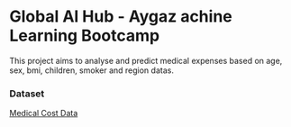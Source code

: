# Global Al Hub - Aygaz achine Learning Bootcamp

This project aims to analyse and predict medical expenses based on age, sex, bmi, children, smoker and region datas.

### Dataset

[Medical Cost Data](https://www.kaggle.com/datasets/mirichoi0218/insurance)
